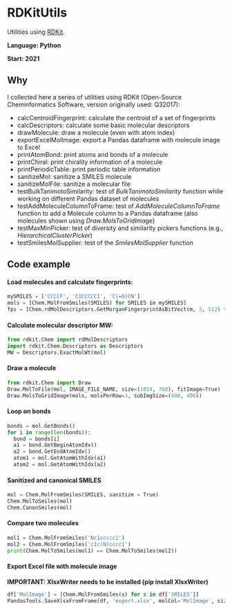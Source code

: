 # RDKitUtils
Utilities using [RDKit](https://www.rdkit.org/).

**Language: Python**

**Start: 2021**

## Why
I collected here a series of utilities using RDKit (Open-Source Cheminformatics Software, version originally used: Q32017):

- calcCentroidFingerprint: calculate the centroid of a set of fingerprints
- calcDescriptors: calculate some basic molecular descriptors
- drawMolecule: draw a molecule (even with atom index)
- exportExcelMolImage: export a Pandas dataframe with molecule image to Excel
- printAtomBond: print atoms and bonds of a molecule
- printChiral: print chirality information of a molecule
- printPeriodicTable: print periodic table information
- sanitizeMol: sanitize a SMILES molecule
- sanitizeMolFile: sanitize a molecular file
- testBulkTanimotoSimilarity: test of _BulkTanimotoSimilarity_ function while working on different Pandas dataset of molecules
- testAddMoleculeColumnToFrame: test of _AddMoleculeColumnToFrame_ function to add a Molecule column to a Pandas dataframe (also molecules shown using _Draw.MolsToGridImage_)
- testMaxMinPicker: test of diversity and similarity pickers functions (e.g., _HierarchicalClusterPicker_)
- testSmilesMolSupplier: test of the _SmilesMolSupplier_ function

## Code example

#### Load molecules and calculate fingerprints:
```python
mySMILES = ['CCCCF', 'C1CCCCC1', 'C(=O)CN']
mols = [Chem.MolFromSmiles(SMILES) for SMILES in mySMILES]
fps = [Chem.rdMolDescriptors.GetMorganFingerprintAsBitVect(m, 3, 512) for m in mols]
```

#### Calculate molecular descriptor MW:
```python
from rdkit.Chem import rdMolDescriptors
import rdkit.Chem.Descriptors as Descriptors
MW = Descriptors.ExactMolWt(mol)
```

#### Draw a molecule
```python
from rdkit.Chem import Draw
Draw.MolToFile(mol, IMAGE_FILE_NAME, size=(1024, 768), fitImage=True)
Draw.MolsToGridImage(mols, molsPerRow=3, subImgSize=(400, 400))
```

#### Loop on bonds
```python
bonds = mol.GetBonds()
for i in range(len(bonds)):
  bond = bonds[i]
  a1 = bond.GetBeginAtomIdx()
  a2 = bond.GetEndAtomIdx()
  atom1 = mol.GetAtomWithIdx(a1)
  atom2 = mol.GetAtomWithIdx(a2)
```

#### Sanitized and canonical SMILES
```python
mol = Chem.MolFromSmiles(SMILES, sanitize = True)
Chem.MolToSmiles(mol)
Chem.CanonSmiles(mol)
```

#### Compare two molecules
```python
mol1 = Chem.MolFromSmiles('Nc1ccccc1')
mol2 = Chem.MolFromSmiles('c1c(N)cccc1')
print(Chem.MolToSmiles(mol1) == Chem.MolToSmiles(mol2))
```

#### Export Excel file with molecule image

**IMPORTANT: XlsxWriter needs to be installed (pip install XlsxWriter)**
```python
df['MolImage'] = [Chem.MolFromSmiles(s) for s in df['SMILES']]
PandasTools.SaveXlsxFromFrame(df, 'export.xlsx', molCol='MolImage', size=(100, 200))
```
